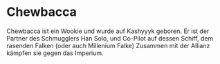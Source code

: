 # Chewbacca

Chewbacca ist ein Wookie und wurde auf Kashyyyk geboren. Er ist der Partner des Schmugglers Han Solo, und Co-Pilot auf dessen Schiff, dem rasenden Falken (oder auch Millenium Falke)
Zusammen mit der Allianz kämpfen sie gegen das Imperium.
